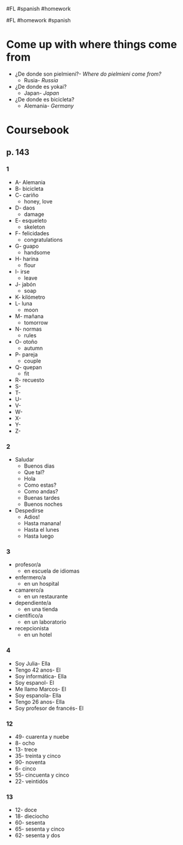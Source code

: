 #FL #spanish #homework 

#FL #homework #spanish 

# Come up with where things come from
- ¿De donde son pielmieni?- *Where do pielmieni come from?*
	- Rusia- *Russia*
- ¿De donde es yokai?
	- Japan- *Japan*
- ¿De donde es bicicleta?
	- Alemania- *Germany*

# Coursebook
## p. 143
### 1
- A- Alemania
- B- bicicleta
- C- cariño
	- honey, love
- D- daos
	- damage
- E- esqueleto
	- skeleton
- F- felicidades
	- congratulations
- G- guapo
	- handsome
- H- harina
	- flour
- I- irse
	- leave
- J- jabón
	- soap
- K- kilómetro
- L- luna
	- moon
- M- mañana
	- tomorrow
- N- normas
	- rules
- O- otoño
	- autumn
- P- pareja
	- couple
- Q- quepan
	- fit
- R- recuesto
- S- 
- T- 
- U- 
- V- 
- W- 
- X- 
- Y- 
- Z- 

### 2
- Saludar
	- Buenos dias
	- Que tal?
	- Hola
	- Como estas?
	- Como andas?
	- Buenas tardes
	- Buenos noches
- Despedirse
	- Adios!
	- Hasta manana!
	- Hasta el lunes
	- Hasta luego

### 3
- profesor/a
	- en escuela de idiomas
- enfermero/a
	- en un hospital
- camarero/a
	- en un restaurante
- dependiente/a
	- en una tienda
- científico/a
	- en un laboratorio
- recepcionista
	- en un hotel

### 4
- Soy Julia- Ella
- Tengo 42 anos- El
- Soy informática- Ella
- Soy espanol- El
- Me llamo Marcos- El
- Soy espanola- Ella
- Tengo 26 anos- Ella
- Soy profesor de francés- El

### 12
- 49- cuarenta y nuebe
- 8- ocho
- 13- trece
- 35- treinta y cinco
- 90- noventa
- 6- cinco
- 55- cincuenta y cinco
- 22- veintidós

### 13
- 12- doce
- 18- dieciocho
- 60- sesenta
- 65- sesenta y cinco
- 62- sesenta y dos